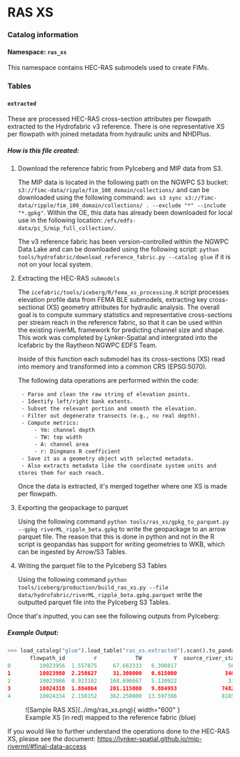 # RAS XS

### Catalog information
#### Namespace: `ras_xs`

This namespace contains HEC-RAS submodels used to create FIMs.

### Tables

#### `extracted`

These are processed HEC-RAS cross-section attributes per flowpath extracted to the Hydrofabric v3 reference. There is one representative XS per flowpath with joined metadata from hydraulic units and NHDPlus.

##### How is this file created:

1. Download the reference fabric from PyIceberg and MIP data from S3.

    The MIP data is located in the following path on the NGWPC S3 bucket: `s3://fimc-data/ripple/fim_100_domain/collections/` and can be downloaded using the following command: `aws s3 sync s3://fimc-data/ripple/fim_100_domain/collections/ . --exclude "*" --include "*.gpkg"`. Within the OE, this data has already been downloaded for local use in the following location: `/efs/edfs-data/pi_5/mip_full_collection/`.

    The v3 reference fabric has been version-controlled within the NGWPC Data Lake and can be downloaded using the following script: `python tools/hydrofabric/download_reference_fabric.py --catalog glue` if it is not on your local system.

2. Extracting the HEC-RAS `submodels`

    The `icefabric/tools/iceberg/R/fema_xs_processing.R` script processes elevation profile data from FEMA BLE submodels, extracting key cross-sectional (XS) geometry attributes for hydraulic analysis. The overall goal is to compute summary statistics and representative cross-sections per stream reach in the reference fabric, so that it can be used within the existing riverML framework for predicting channel size and shape. This work was completed by Lynker-Spatial and intergrated into the Icefabric by the Raytheon NGWPC EDFS Team.

    Inside of this function each submodel has its cross-sections (XS) read into memory and transformed into a common CRS (EPSG:5070).

    The following data operations are performed within the code:

        - Parse and clean the raw string of elevation points.
        - Identify left/right bank extents.
        - Subset the relevant portion and smooth the elevation.
        - Filter out degenerate transects (e.g., no real depth).
        - Compute metrics:
            - Ym: channel depth
            - TW: top width
            - A: channel area
            - r: Dingmans R coefficient
        - Save it as a geometry object with selected metadata.
        - Also extracts metadata like the coordinate system units and stores them for each reach.

    Once the data is extracted, it's merged together where one XS is made per flowpath.

3. Exporting the geopackage to parquet

    Using the following command `python tools/ras_xs/gpkg_to_parquet.py --gpkg riverML_ripple_beta.gpkg` to write the geopackage to an arrow parquet file. The reason that this is done in python and not in the R script is geopandas has support for writing geometries to WKB, which can be ingested by Arrow/S3 Tables.

4. Writing the parquet file to the PyIceberg S3 Tables

    Using the following command `python tools/iceberg/production/build_ras_xs.py --file data/hydrofabric/riverML_ripple_beta.gpkg.parquet` write the outputted parquet file into the PyIceberg S3 Tables.

Once that's inputted, you can see the following outputs from PyIceberg:

##### Example Output:
```py
>>> load_catalog("glue").load_table("ras_xs.extracted").scan().to_pandas()
       flowpath_id         r            TW          Y  source_river_station  river_station                                              model        ftype  streamorde                                           geometry
0         10023956  1.557875     67.663333   6.398817                560.22            2.0  /Users/taddbindas/projects/NGWPC/icefabric/dat...  StreamRiver         2.0  b'\x01\x02\x00\x00\x00\x05\x00\x00\x00\xc5mkmd...
1         10023980  2.258627     31.300000   0.615000               3403.89           14.0  /Users/taddbindas/projects/NGWPC/icefabric/dat...  StreamRiver         5.0  b'\x01\x02\x00\x00\x00\x04\x00\x00\x00\x19X\xc...
2         10023986  0.923102    168.696667   5.120922                335.04            2.0  /Users/taddbindas/projects/NGWPC/icefabric/dat...   CanalDitch         2.0  b'\x01\x02\x00\x00\x00\x05\x00\x00\x00\x03VE\x...
3         10024318  1.884064    201.115000   9.884953              74820.00            1.0  /Users/taddbindas/projects/NGWPC/icefabric/dat...  StreamRiver         5.0  b'\x01\x02\x00\x00\x00\x02\x00\x00\x00\xd1!.^i...
4         10024334  2.150152    362.250000  13.597386              81856.00            6.0  /Users/taddbindas/projects/NGWPC/icefabric/dat...  StreamRiver         5.0  b'\x01\x02\x00\x00\x00\x04\x00\x00\x00<\x81\x8...
```

<figure markdown="span">
  ![Sample RAS XS](../img/ras_xs.png){ width="600" }
  <figcaption>Example XS (in red) mapped to the reference fabric (blue)</figcaption>
</figure>

If you would like to further understand the operations done to the HEC-RAS XS, please see the document: https://lynker-spatial.github.io/mip-riverml/#final-data-access
